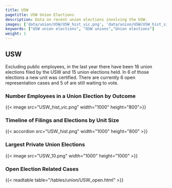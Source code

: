 ```yaml
---
title: USW
pagetitle: USW Union Elections
description: Data on recent union elections involving the USW.
images: ['data/union/USW/USW_hist_vic.png', 'data/union/USW/USW_hist_size.png', 'data/union/USW/USW_10.png']
keywords: ["USW union elections", "USW unions","Union elections"]
weight: 1
---
```

##  USW

Excluding public employees, in the last year there have been 18 union elections filed by the USW and 15 union elections held. In 6 of those elections a new unit was certified. There are currently 6 open representation cases and 5 of are still waiting to vote.

### Number Employees in a Union Election by Outcome
{{< image src="USW_hist_vic.png" width="1000" height="800">}}

### Timeline of Filings and Elections by Unit Size
{{< accordion src="USW_hist.png" width="1000" height="800" >}}

### Largest Private Union Elections
{{< image src="USW_10.png" width="1000" height="1000"  >}}

### Open Election Related Cases
{{< readtable table="/tables/union/USW_open.html" >}}

